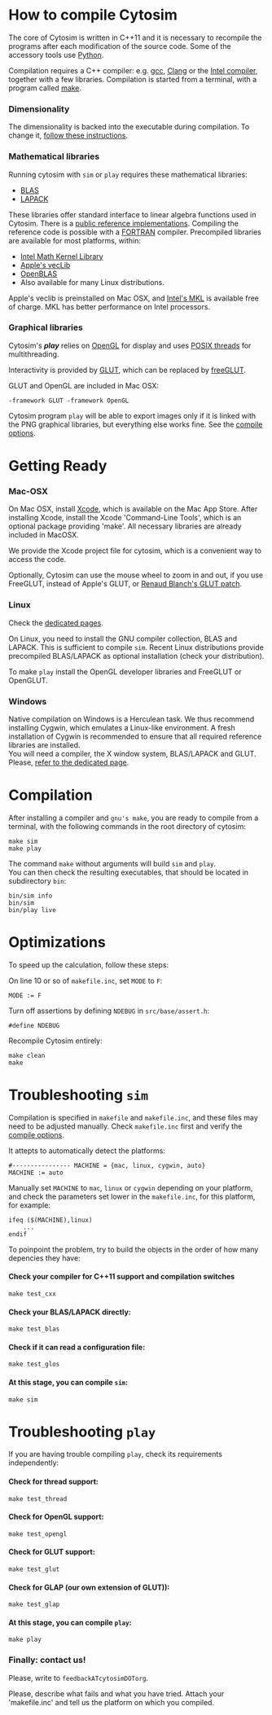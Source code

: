 # How to compile Cytosim

The core of Cytosim is written in C++11 and it is necessary to recompile the programs after each modification of the source code. Some of the accessory tools use [Python](https://www.python.org).
 
Compilation requires a C++ compiler: e.g. [gcc](http://gcc.gnu.org/), [Clang](http://clang.llvm.org) or the [Intel compiler](http://en.wikipedia.org/wiki/Intel_C%2B%2B_Compiler), together with a few libraries.
Compilation is started from a terminal, with a program called [make](http://www.gnu.org/software/make/).

### Dimensionality

The dimensionality is backed into the executable during compilation. 
To change it, [follow these instructions](dimensionality.md).

### Mathematical libraries
 
Running cytosim with `sim` or `play` requires these mathematical libraries:

* [BLAS](http://netlib.org/blas)
* [LAPACK](http://netlib.org/lapack)

These libraries offer standard interface to linear algebra functions used in Cytosim.
There is a [public reference implementations](http://netlib.org). 
Compiling the reference code is possible with a [FORTRAN](http://en.wikipedia.org/wiki/Fortran) compiler.
Precompiled libraries are available for most platforms, within:

- [Intel Math Kernel Library](http://software.intel.com/en-us/articles/intel-mkl/)
- [Apple's vecLib](http://developer.apple.com/hardwaredrivers/ve/vector_libraries.html)
- [OpenBLAS](https://www.openblas.net)
- Also available for many Linux distributions.

Apple's veclib is preinstalled on Mac OSX, and [Intel's MKL](https://en.wikipedia.org/wiki/Math_Kernel_Library) is available free of charge. MKL has better performance on Intel processors.

### Graphical libraries
 
Cytosim's ***play*** relies on [OpenGL](http://www.opengl.org/) for display 
and uses [POSIX threads](http://en.wikipedia.org/wiki/POSIX_Threads) for multithreading.
 
Interactivity is provided by [GLUT](http://www.opengl.org/resources/libraries/glut/),
which can be replaced by [freeGLUT](http://freeglut.sourceforge.net/).
 
GLUT and OpenGL are included in Mac OSX:

	-framework GLUT -framework OpenGL 

Cytosim program `play` will be able to export images only if it is linked with the PNG graphical libraries, but everything else works fine. See the [compile options](options.md).

# Getting Ready 

### Mac-OSX

On Mac OSX, install [Xcode](https://developer.apple.com/technologies/tools/), which is available on the Mac App Store. After installing Xcode, install the Xcode 'Command-Line Tools', which is an optional package providing 'make'. All necessary libraries are already included in MacOSX.

We provide the Xcode project file for cytosim, which is a convenient way to access the code.

Optionally, Cytosim can use the mouse wheel to zoom in and out, if you use FreeGLUT, instead of Apple's GLUT, or [Renaud Blanch's GLUT patch](http://iihm.imag.fr/blanch/howtos/MacOSXGLUTMouseWheel.html).


### Linux

Check the [dedicated pages](linux.md).

On Linux, you need to install the GNU compiler collection, BLAS and LAPACK. This is sufficient to compile `sim`.
Recent Linux distributions provide precompiled BLAS/LAPACK as optional installation (check your distribution).

To make `play` install the OpenGL developer libraries and FreeGLUT or OpenGLUT. 


### Windows

Native compilation on Windows is a Herculean task. We thus recommend installing Cygwin, which emulates a Linux-like environment. A fresh installation of Cygwin is recommended to ensure that all required reference libraries are installed.  
You will need a compiler, the X window system, BLAS/LAPACK and GLUT.  
Please, [refer to the dedicated page](cygwin.md).


# Compilation

After installing a compiler and `gnu's make`, 
you are ready to compile from a terminal, with the following commands in the root directory of cytosim:

	make sim
	make play

The command `make` without arguments will build `sim` and `play`.  
You can then check the resulting executables, that should be located in subdirectory `bin`:

	bin/sim info
	bin/sim
	bin/play live

# Optimizations

To speed up the calculation, follow these steps:

On line 10 or so of  `makefile.inc`, set `MODE` to `F`:

	MODE := F

Turn off assertions by defining `NDEBUG` in `src/base/assert.h`:

	#define NDEBUG

Recompile Cytosim entirely:

	make clean
	make

# Troubleshooting `sim`

Compilation is specified in `makefile` and `makefile.inc`, and these files may need to be adjusted manually.
Check  `makefile.inc` first and verify the [compile options](options.md).

It attepts to automatically detect the platforms:

	#---------------- MACHINE = {mac, linux, cygwin, auto}
	MACHINE := auto

Manually set `MACHINE` to `mac`, `linux` or `cygwin` depending on your platform,
and check the parameters set lower in the `makefile.inc`, for this platform, for example:

	ifeq ($(MACHINE),linux)
		...
	endif

To poinpoint the problem, try to build the objects in the order of how many depencies they have:

#### Check your compiler for C++11 support and compilation switches

    make test_cxx

#### Check your BLAS/LAPACK directly:

	make test_blas
	
#### Check if it can read a configuration file:

	make test_glos

#### At this stage, you can compile `sim`:

	make sim

# Troubleshooting `play`

If you are having trouble compiling `play`, check its requirements independently:

#### Check for thread support:

	make test_thread
	
#### Check for OpenGL support:

	make test_opengl
	
#### Check for GLUT support:

	make test_glut

#### Check for GLAP (our own extension of GLUT)):

	make test_glap

#### At this stage, you can compile `play`:

	make play

### Finally: contact us!

Please, write to `feedbackATcytosimDOTorg`.

Please, describe what fails and what you have tried.
Attach your 'makefile.inc' and tell us the platform on which you compiled.

